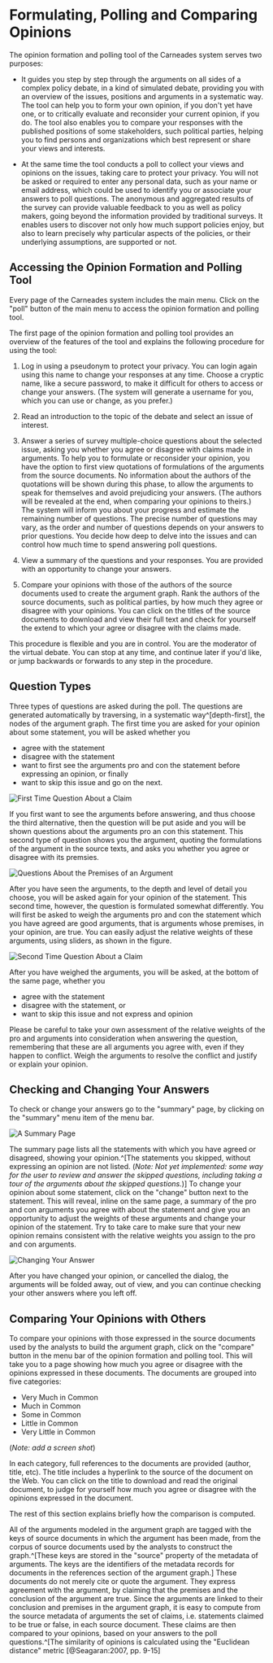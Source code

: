 
# Formulating, Polling and Comparing Opinions

The opinion formation and polling tool of the Carneades system  serves two purposes:

- It guides you step by step through the arguments on all sides of a
complex policy debate, in a kind of simulated debate, providing you with an overview of the issues, positions and arguments in a systematic way. The tool can help you to form your own opinion, if you don't yet have one, or to critically evaluate and reconsider your current opinion, if you do. The tool also enables you to compare your responses with the published positions of some stakeholders, such political parties, helping you to find persons and organizations which best represent or share your views and interests.

- At the same time the tool conducts a poll to collect your views and opinions on the issues, taking care to protect your privacy. You will not be asked or required to enter any personal data, such as your name or email address, which could be used to identify you or associate your answers to poll questions. The anonymous and aggregated results of the survey can provide valuable feedback to you as well as policy makers, going beyond the information provided by traditional surveys. It enables users to discover not only how much support policies enjoy, but also to learn precisely why particular aspects of the policies, or their underlying assumptions, are supported or not.

## Accessing the Opinion Formation and Polling Tool

Every page of the Carneades system includes the main menu. Click on the "poll" button of the main menu to access the opinion formation and polling tool. 

The first page of the opinion formation and polling tool provides an overview of the features of the tool and explains the following procedure for using the tool:

1. Log in using a pseudonym to protect your privacy. You can login again using this name to change your responses at any time. Choose  a cryptic name, like a secure password, to make it difficult for others to access or change your answers. (The system will generate a username for you, which you can use or change, as you prefer.)
	    
2. Read an introduction to the topic of the debate and select an issue of interest.
		
3. Answer a series of survey multiple-choice questions about the selected issue, asking you whether you agree or disagree with claims made in arguments. To help you to formulate or reconsider your opinion, you have the option to first view quotations of formulations of the arguments from the source documents. No information about the authors of the quotations will be shown during this phase, to allow the arguments to speak for themselves and avoid prejudicing your answers. (The authors will be revealed at the end, when comparing your opinions to theirs.) The system will inform you about your progress and estimate the remaining number of questions. The precise number of questions may vary, as the order and number of questions depends on your answers to prior questions. You decide how deep to delve into the issues and can control how much time to spend answering poll questions. 
		
4. View a summary of the questions and your responses. You are provided with an opportunity to change your answers.
		
5. Compare your opinions with those of the authors of the source documents used to create the argument graph. Rank the authors of the source documents, such as political parties, by how much they agree or disagree with your opinions. You can click on the titles of the source documents to download and view their full text and check for yourself the extend to which your agree or disagree with the claims made.

This procedure is flexible and you are in control. You are the moderator of the virtual debate. You can stop at any time, and continue later if you'd like, or jump backwards or forwards to any step in the procedure.  


## Question Types

Three types of questions are asked during the poll. The questions are generated automatically by traversing, in a systematic way^[depth-first], the nodes of the argument graph. The first time you are asked for your opinion about some statement, you will be asked whether you 

- agree with the statement
- disagree with the statement
- want to first see the arguments pro and con the statement before expressing an opinion, or finally
- want to skip this issue and go on the next.

![First Time Question About a Claim](figs/ofpt1.png)

If you first want to see the arguments before answering, and thus choose the third alternative, then the question will be put aside and you will be shown questions about the arguments pro an con this statement. This second type of question shows you the argument, quoting the formulations of the argument in the source texts, and asks you whether you agree or disagree with its premsies.

![Questions About the Premises of an Argument](figs/ofpt2.png)

After you have seen the arguments, to the depth and level of detail you choose, you will be asked again for your opinion of the statement. This second time, however, the question is formulated somewhat differently. You will first be asked to weigh the arguments pro and con the statement which you have agreed are good  arguments, that is arguments whose premises, in your opinion, are true. You can easily adjust the relative weights of these arguments, using sliders, as shown in the figure. 

![Second Time Question About a Claim](figs/ofpt3.png)

After you have weighed the arguments, you will be asked, at the bottom of the same page, whether you

- agree with the statement
- disagree with the statement, or
- want to skip this issue and not express and opinion

Please be careful to take your own assessment of the relative weights of the pro and arguments into consideration when answering the question, remembering that these are all arguments you agree with, even if they happen to conflict. Weigh the arguments to resolve the conflict and justify or explain your opinion.

## Checking and Changing Your Answers

To check or change your answers go to the "summary" page, by clicking on the "summary" menu item of the menu bar. 

![A Summary Page](figs/ofpt4.png)

The summary page lists all the statements with which you have agreed or disagreed, showing your opinion.^[The statements you skipped, without expressing an opinion are not listed. (*Note: Not yet implemented: some way for the user to review and answer the skipped questions, including taking a tour of the arguments about the skipped questions.*)]  To change your opinion about some statement, click on the "change" button next to the statement.  This will reveal, inline on the same page, a summary of the pro and con arguments you agree with about the statement and give you an opportunity to adjust the weights of these arguments and change your opinion of the statement. Try to take care to make sure that your new opinion remains consistent with the relative weights you assign to the pro and con arguments. 

![Changing Your Answer](figs/ofpt5.png)

After you have changed your opinion, or cancelled the dialog, the arguments will be folded away, out of view, and you can continue checking your other answers where you left off.  

## Comparing Your Opinions with Others

To compare your opinions with those expressed in the source documents used by the analysts to build the argument graph, click on the "compare" button in the menu bar of the opinion formation and polling tool. This will take you to a page showing how much you agree or disagree with the opinions expressed in these documents. The documents are grouped into five categories:

- Very Much in Common
- Much in Common
- Some in Common
- Little in Common
- Very Little in Common 

(*Note: add a screen shot*)

In each category, full references to the documents are provided (author, title, etc).  The title includes a hyperlink to the source of the document on the Web. You can click on the title to download and read the original document, to judge for yourself how much you agree or disagree with the opinions expressed in the document.   

The rest of this section explains briefly how the comparison is computed. 

All of the arguments modeled in the argument graph are tagged with the keys of source documents in which the argument has been made, from the corpus of source documents used by the analysts to construct the graph.^[These keys are stored in the "source" property of the metadata of arguments. The keys are the identifiers of the metadata records for documents in the references section of the argument graph.] These documents do not merely cite or quote the argument. They express agreement with the argument, by claiming that the premises and the conclusion of the argument are true. Since the arguments are linked to their conclusion and premises in the argument graph, it is easy to compute from the source metadata of arguments the set of claims, i.e. statements claimed to be true or false, in each source document. These claims are then compared to your opinions, based on your answers to the poll questions.^[The similarity of opinions is calculated using the "Euclidean distance" metric [@Seagaran:2007, pp. 9-15]














